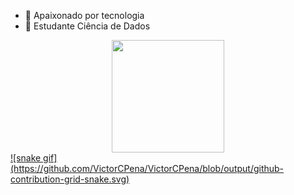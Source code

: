 - 🔭 Apaixonado por tecnologia
- 🌱 Estudante Ciência de Dados
 <div align="center">
  <a href="https://github.com/VictorCPena">
  <img height="180em" src="https://github-readme-stats.vercel.app/api/top-langs/?username=VictorCPena&layout=compact&langs_count=7&theme=cobalt"/>
</div>
![snake gif](https://github.com/VictorCPena/VictorCPena/blob/output/github-contribution-grid-snake.svg)
